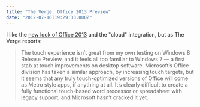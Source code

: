 ```yaml
---
title: "The Verge: Office 2013 Preview"
date: "2012-07-16T19:29:33.000Z"
---
```


I like the [new look of Office 2013](http://www.theverge.com/2012/7/16/3156636/office-2013-screenshots-features-preview) and the "cloud" integration, but as The Verge reports:

> The touch experience isn’t great from my own testing on Windows 8 Release Preview, and it feels all too familiar to Windows 7 — a first stab at touch improvements on desktop software. Microsoft’s Office division has taken a similar approach, by increasing touch targets, but it seems that any truly touch-optimized versions of Office will come as Metro style apps, if anything at all. It’s clearly difficult to create a fully functional touch-based word processor or spreadsheet with legacy support, and Microsoft hasn’t cracked it yet.